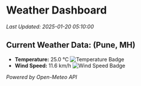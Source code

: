
# Weather Dashboard

_Last Updated: 2025-01-20 05:10:00_

## Current Weather Data: (Pune, MH)
- **Temperature:** 25.0 °C ![Temperature Badge](https://img.shields.io/badge/Temperature-Medium%20Temp-green)
- **Wind Speed:** 11.6 km/h ![Wind Speed Badge](https://img.shields.io/badge/Wind%20Speed-Low%20Wind-blue)

*Powered by Open-Meteo API*
